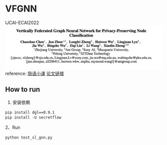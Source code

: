 # VFGNN
IJCAI-ECAI2022
![Alt text](image.png)
reference:
[隐语小课](https://zhuanlan.zhihu.com/p/569035607)
[论文链接](https://arxiv.org/abs/2005.11903)

## How to run

1. 安装依赖
```shell
pip install dgl==0.9.1
pip install -U secretflow
```
2、Run
```shell
python test_sl_gnn.py
```
